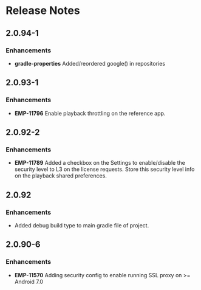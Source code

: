 # Release Notes

## 2.0.94-1

### Enhancements
- **gradle-properties** Added/reordered google() in repositories 

## 2.0.93-1

### Enhancements
- **EMP-11796** Enable playback throttling on the reference app.

## 2.0.92-2

### Enhancements
- **EMP-11789** Added a checkbox on the Settings to enable/disable the security level to L3 on the license requests.
Store this security level info on the playback shared preferences. 

## 2.0.92

### Enhancements
- Added debug build type to main gradle file of project.

## 2.0.90-6

### Enhancements
- **EMP-11570** Adding security config to enable running SSL proxy on >= Android 7.0
